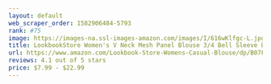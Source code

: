 ```yaml
---
layout: default 
﻿web_scraper_order: 1582906484-5793
rank: #75
image: https://images-na.ssl-images-amazon.com/images/I/616wKlfgc-L.jpg
title: LookbookStore Women's V Neck Mesh Panel Blouse 3/4 Bell Sleeve Loose Top Shirt
url: https://www.amazon.com/Lookbook-Store-Womens-Casual-Blouse/dp/B07FHKY6R7/ref=zg_mw_fashion_75?_encoding=UTF8&psc=1&refRID=AZBY6YMEBY865ZWC08K7
reviews: 4.1 out of 5 stars
price: $7.99 - $22.99
---
```

